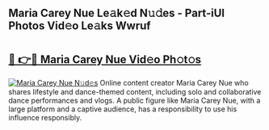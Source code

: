 ## Maria Carey Nue Le𝚊k𝚎d N𝚞𝚍es - Part-iUI Photos Vid𝚎o Le𝚊ks Wwruf

# <h2><a href="http://fb4894.evod.top/?m=Maria+Carey+Nue">🔗 👉🔴 Maria Carey Nue Vid𝚎o Ph𝚘t𝚘s</a></h2>

[![Maria Carey Nue N𝚞d𝚎s](https://i.imgur.com/8V9OHl7.gif)](http://fb4894.evod.top/?m=Maria+Carey+Nue)
Online content creator Maria Carey Nue who shares lifestyle and dance-themed content, including solo and collaborative dance performances and vlogs. A public figure like Maria Carey Nue, with a large platform and a captive audience, has a responsibility to use his influence responsibly. 
